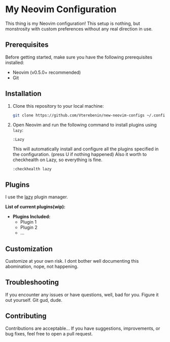 # My Neovim Configuration

This thing is my Neovim configuration! This setup is nothing, but monstrosity with custom preferences without any real direction in use. 

## Prerequisites

Before getting started, make sure you have the following prerequisites installed:

- Neovim (v0.5.0+ recommended)
- Git

## Installation

1. Clone this repository to your local machine:

    ```bash
    git clone https://github.com/Vterebenin/new-neovim-configs ~/.config/nvim
    ```

2. Open Neovim and run the following command to install plugins using `lazy`:

    ```vim
    :Lazy
    ```

    This will automatically install and configure all the plugins specified in the configuration. (press U if nothing happened)
    Also it worth to checkhealth on Lazy, so everything is fine.

    ```vim
    :checkhealth lazy
    ```

## Plugins

I use the [lazy](https://github.com/folke/lazy.nvim) plugin manager.

**List of current plugins(wip):**

- **Plugins Included:**
  - Plugin 1
  - Plugin 2
  - ...

## Customization

Customize at your own risk. I dont bother well documenting this abomination, nope, not happening.

## Troubleshooting

If you encounter any issues or have questions, well, bad for you. Figure it out yourself. Git gud, dude.

## Contributing

Contributions are acceptable... If you have suggestions, improvements, or bug fixes, feel free to open a pull request.

